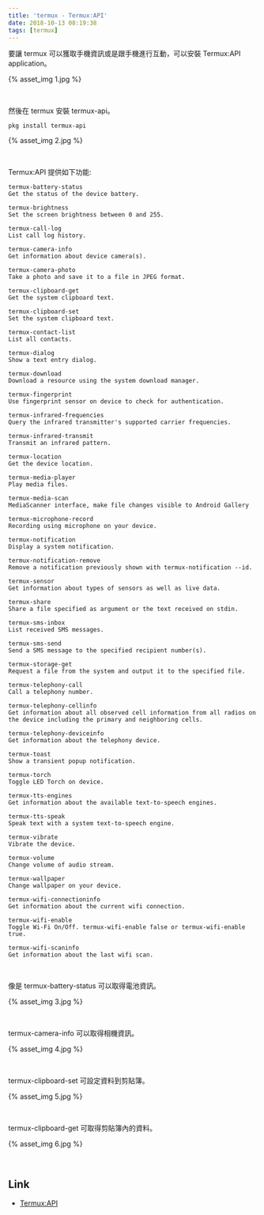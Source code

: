 ```yaml
---
title: 'termux - Termux:API'
date: 2018-10-13 08:19:38
tags: [termux]
---
```


要讓 termux 可以獲取手機資訊或是跟手機進行互動，可以安裝 Termux:API application。  

<!-- more -->

{% asset_img 1.jpg %}

</br>


然後在 termux 安裝 termux-api。  

    pkg install termux-api

{% asset_img 2.jpg %}

</br>


Termux:API 提供如下功能:  

```
termux-battery-status
Get the status of the device battery.

termux-brightness
Set the screen brightness between 0 and 255.

termux-call-log
List call log history.

termux-camera-info
Get information about device camera(s).

termux-camera-photo
Take a photo and save it to a file in JPEG format.

termux-clipboard-get
Get the system clipboard text.

termux-clipboard-set
Set the system clipboard text.

termux-contact-list
List all contacts.

termux-dialog
Show a text entry dialog.

termux-download
Download a resource using the system download manager.

termux-fingerprint
Use fingerprint sensor on device to check for authentication.

termux-infrared-frequencies
Query the infrared transmitter's supported carrier frequencies.

termux-infrared-transmit
Transmit an infrared pattern.

termux-location
Get the device location.

termux-media-player
Play media files.

termux-media-scan
MediaScanner interface, make file changes visible to Android Gallery

termux-microphone-record
Recording using microphone on your device.

termux-notification
Display a system notification.

termux-notification-remove
Remove a notification previously shown with termux-notification --id.

termux-sensor
Get information about types of sensors as well as live data.

termux-share
Share a file specified as argument or the text received on stdin.

termux-sms-inbox
List received SMS messages.

termux-sms-send
Send a SMS message to the specified recipient number(s).

termux-storage-get
Request a file from the system and output it to the specified file.

termux-telephony-call
Call a telephony number.

termux-telephony-cellinfo
Get information about all observed cell information from all radios on the device including the primary and neighboring cells.

termux-telephony-deviceinfo
Get information about the telephony device.

termux-toast
Show a transient popup notification.

termux-torch
Toggle LED Torch on device.

termux-tts-engines
Get information about the available text-to-speech engines.

termux-tts-speak
Speak text with a system text-to-speech engine.

termux-vibrate
Vibrate the device.

termux-volume
Change volume of audio stream.

termux-wallpaper
Change wallpaper on your device.

termux-wifi-connectioninfo
Get information about the current wifi connection.

termux-wifi-enable
Toggle Wi-Fi On/Off. termux-wifi-enable false or termux-wifi-enable true.

termux-wifi-scaninfo
Get information about the last wifi scan.
```

</br>


像是 termux-battery-status 可以取得電池資訊。  

{% asset_img 3.jpg %}

</br>


termux-camera-info 可以取得相機資訊。  

{% asset_img 4.jpg %}

</br>


termux-clipboard-set 可設定資料到剪貼簿。  

{% asset_img 5.jpg %}

</br>


termux-clipboard-get 可取得剪貼簿內的資料。  

{% asset_img 6.jpg %}

</br>


Link
----
* [Termux:API](https://wiki.termux.com/wiki/Termux:API)
